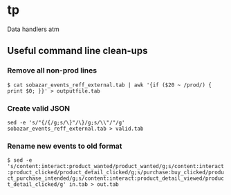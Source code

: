 tp
==

Data handlers atm

## Useful command line clean-ups

### Remove all non-prod lines

`$ cat sobazar_events_reff_external.tab | awk '{if ($20 ~ /prod/) { print $0; }}' > outputfile.tab`

### Create valid JSON

`sed -e 's/"{/{/g;s/\}"/\}/g;s/\\"/"/g' sobazar_events_reff_external.tab > valid.tab`

### Rename new events to old format

`$ sed -e 's/content:interact:product_wanted/product_wanted/g;s/content:interact:product_clicked/product_detail_clicked/g;s/purchase:buy_clicked/product_purchase_intended/g;s/content:interact:product_detail_viewed/product_detail_clicked/g' in.tab > out.tab`
